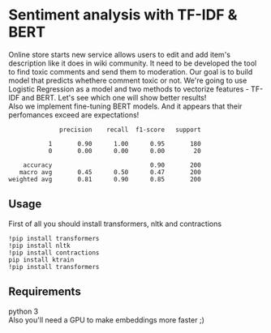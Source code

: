 # Sentiment analysis with TF-IDF & BERT

Online store starts new service allows users to edit and add item's description like it does in wiki community. It need to be developed the tool to find toxic comments and send them to moderation. Our goal is to build model that predicts whethere comment toxic or not. We're going to use Logistic Regression as a model and two methods to vectorize features - TF-IDF and BERT. Let's see which one will show better results! <br />
Also we implement fine-tuning BERT models. And it appears that their perfomances exceed are expectations! 

```
              precision    recall  f1-score   support

           1       0.90      1.00      0.95       180
           0       0.00      0.00      0.00        20

    accuracy                           0.90       200
   macro avg       0.45      0.50      0.47       200
weighted avg       0.81      0.90      0.85       200
```

## Usage
First of all you should install transformers, nltk and contractions

```
!pip install transformers
!pip install nltk
!pip install contractions
pip install ktrain
!pip install transformers
```

## Requirements
python 3 <br />
Also you'll need a GPU to make embeddings more faster ;)
